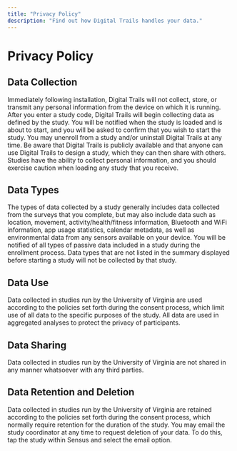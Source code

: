 ```yaml
---
title: "Privacy Policy"
description: "Find out how Digital Trails handles your data."
---
```


# Privacy Policy

## Data Collection
Immediately following installation, Digital Trails will not collect, store, or transmit any personal information from the device on which it is running. After you enter a study code, Digital Trails will begin collecting data as defined by the study. You will be notified when the study is loaded and is about to start, and you will be asked to confirm that you wish to start the study. You may unenroll from a study and/or uninstall Digital Trails at any time. Be aware that Digital Trails is publicly available and that anyone can use Digital Trails to design a study, which they can then share with others. Studies have the ability to collect personal information, and you should exercise caution when loading any study that you receive.

## Data Types
The types of data collected by a study generally includes data collected from the surveys that you complete, but may also include data such as location, movement, activity/health/fitness information, Bluetooth and WiFi information, app usage statistics, calendar metadata, as well as environmental data from any sensors available on your device. You will be notified of all types of passive data included in a study during the enrollment process. Data types that are not listed in the summary displayed before starting a study will not be collected by that study.

## Data Use
Data collected in studies run by the University of Virginia are used according to the policies set forth during the consent process, which limit use of all data to the specific purposes of the study. All data are used in aggregated analyses to protect the privacy of participants.

## Data Sharing
Data collected in studies run by the University of Virginia are not shared in any manner whatsoever with any third parties.

## Data Retention and Deletion
Data collected in studies run by the University of Virginia are retained according to the policies set forth during the consent process, which normally require retention for the duration of the study. You may email the study coordinator at any time to request deletion of your data. To do this, tap the study within Sensus and select the email option.

